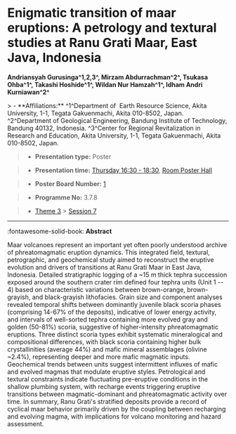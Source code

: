 # Enigmatic transition of maar eruptions: A petrology and textural studies at Ranu Grati Maar, East Java, Indonesia

**Andriansyah Gurusinga^1,2,3^, Mirzam Abdurrachman^2^, Tsukasa Ohba^1^, Takashi Hoshide^1^, Wildan Nur Hamzah^1^, Idham Andri Kurniawan^2^**

<!-- more -->> - **Affiliations:** ^1^Department of  Earth Resource Science, Akita University, 1-1, Tegata Gakuenmachi, Akita 010-8502, Japan. ^2^Department of Geological Engineering, Bandung Institute of Technology, Bandung 40132, Indonesia. ^3^Center for Regional Revitalization in Research and Education, Akita University, 1-1, Tegata Gakuenmachi, Akita 010-8502, Japan. 

> - **Presentation type:** Poster

> - **Presentation time:** [Thursday 16:30 - 18:30](../sessions_comparison.md#__tabbed_3_6), [Room Poster Hall](../maps_venue.md#__tabbed_1_1)

> - **Poster Board Number:** [1](../map_poster_boards.md#thursday)

> - **Programme No:** 3.7.8

> - [Theme 3](../theme3.md) > [Session 7](../sessions/session-3-7.md)

--- 

:fontawesome-solid-book: **Abstract**

Maar volcanoes represent an important yet often poorly understood archive of phreatomagmatic eruption dynamics. This integrated field, textural, petrographic, and geochemical study aimed to reconstruct the eruptive evolution and drivers of transitions at Ranu Grati Maar in East Java, Indonesia. Detailed stratigraphic logging of a ~15 m thick tephra succession exposed around the southern crater rim defined four tephra units (Unit 1 -- 4) based on characteristic variations between brown-orange, brown-grayish, and black-grayish lithofacies. Grain size and component analyses revealed temporal shifts between dominantly juvenile black scoria phases (comprising 14-67% of the deposits), indicative of lower energy activity, and intervals of well-sorted tephra containing more evolved gray and golden (50-81%) scoria, suggestive of higher-intensity phreatomagmatic eruptions. Three distinct scoria types exhibit systematic mineralogical and compositional differences, with black scoria containing higher bulk crystallinities (average 44%) and mafic mineral assemblages (olivine ~2.4%), representing deeper and more mafic magmatic inputs. Geochemical trends between units suggest intermittent influxes of mafic and evolved magmas that modulate eruptive styles. Petrological and textural constraints indicate fluctuating pre-eruptive conditions in the shallow plumbing system, with recharge events triggering eruptive transitions between magmatic-dominant and phreatomagmatic activity over time. In summary, Ranu Grati's stratified deposits provide a record of cyclical maar behavior primarily driven by the coupling between recharging and evolving magma, with implications for volcano monitoring and hazard assessment.

